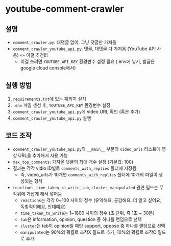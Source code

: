 # youtube-comment-crawler

## 설명
- `comment_crawler.py`: 대댓글 없이, 그냥 댓글만 가져옴
- `comment_crawler_youtube_api.py`: 댓글, 대댓글 다 가져옴 (YouTube API 사용) <- 이걸 추천!!!
    - 이걸 쓰려면 `YOUTUBE_API_KEY` 환경변수 설정 필요 (.env에 넣기, 발급은 google cloud console에서)

## 실행 방법
1. `requirements.txt`에 있는 패키지 설치
2. `.env` 파일 생성 후, `YOUTUBE_API_KEY` 환경변수 설정
3. `comment_crawler_youtube_api.py`에 video URL 확인 (혹은 추가)
3. `comment_crawler_youtube_api.py` 실행

## 코드 조작
- `comment_crawler_youtube_api.py`의 `__main__` 부분의 `video_urls` 리스트에 영상 URL을 추가해서 사용 가능
- `max_top_comments`: 가져올 댓글의 최대 개수 설정 (기본값: 100)
- 결과는 각각 vidio ID별로 `comments_with_replies` 폴더에 저장됨
    - 즉, video_urls가 10개면 `comments_with_replies` 폴더에 10개의 파일이 생성되는 형식
- `reactions`, `time_taken_to_write`, `tab`, `cluster`, `manipulated` 관련 필드는 무작위에 가깝게 해서 넣어둠
    - `reactions`는 각각 0~100 사이의 정수 (유익해요, 공감해요, 더 알고 싶어요, 독창적이에요, 반대예요)
    - `time_taken_to_write`는 1~1800 사이의 정수 (초 단위, 즉 1초 ~ 30분)
    - `tab`은 information, opinion, question 중 하나를 랜덤으로 선택
    - `cluster`는 tab이 opinion일 때만 support, oppose 중 하나를 랜덤으로 선택
    - `manipulated`는 90%의 확률로 조작X 필드로 추가, 10%의 확률로 조작O 필드로 추가
